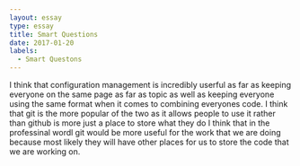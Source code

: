 ```yaml
---
layout: essay
type: essay
title: Smart Questions
date: 2017-01-20
labels:
  - Smart Questons 
---
```


I think that configuration management is incredibly userful as far as keeping everyone on the same page as far
as topic as well as keeping everyone using the same format when it comes to combining everyones code. I think that git
is the more popular of the two as it allows people to use it rather than github is more just a place to store what they do
I think that in the professinal wordl git would be more useful for the work that we are doing because most likely they will 
have other places for us to store the code that we are working on. 